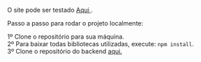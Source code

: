 O site pode ser testado <a href="https://todolist-frontend-angularjs.herokuapp.com/todoView/#/" target="_blank">Aqui </a>.

Passo a passo para rodar o projeto localmente:

1º Clone o repositório para sua máquina.
<br>
2º Para baixar todas bibliotecas utilizadas, execute: `npm install`.
<br>
3º Clone o repositório do backend <a href="https://github.com/iurilimamarques/todolist-springboot"> aqui.</a>

